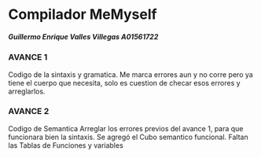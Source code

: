 # Compilador MeMyself
##### Guillermo Enrique Valles Villegas A01561722

### AVANCE 1 
Codigo de la sintaxis y gramatica.
Me marca errores aun y no corre pero ya tiene el cuerpo que necesita,
solo es cuestion de checar esos errores y arreglarlos.

### AVANCE 2
Codigo de Semantica
Arreglar los errores previos del avance 1, para que funcionara bien la sintaxis.
Se agregó el Cubo semantico funcional. Faltan las Tablas de Funciones y variables
